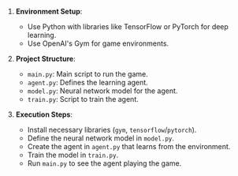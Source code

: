

1. **Environment Setup**:
   - Use Python with libraries like TensorFlow or PyTorch for deep learning.
   - Use OpenAI's Gym for game environments.

2. **Project Structure**:
   - `main.py`: Main script to run the game.
   - `agent.py`: Defines the learning agent.
   - `model.py`: Neural network model for the agent.
   - `train.py`: Script to train the agent.

3. **Execution Steps**:
   - Install necessary libraries (`gym`, `tensorflow`/`pytorch`).
   - Define the neural network model in `model.py`.
   - Create the agent in `agent.py` that learns from the environment.
   - Train the model in `train.py`.
   - Run `main.py` to see the agent playing the game.


